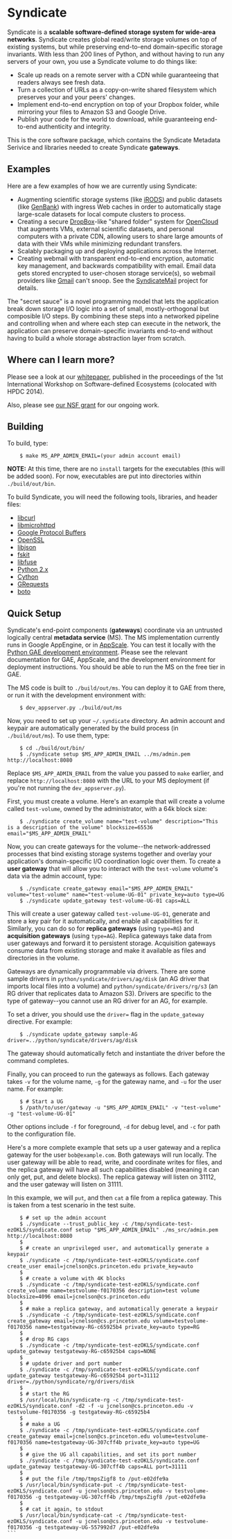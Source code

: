 Syndicate
=========

Syndicate is a **scalable software-defined storage system for wide-area networks**.   Syndicate creates global read/write storage volumes on top of existing systems, but while preserving end-to-end domain-specific storage invariants.  With less than 200 lines of Python, and without having to run any servers of your own, you use a Syndicate volume to do things like:
* Scale up reads on a remote server with a CDN while guaranteeing that readers always see fresh data.
* Turn a collection of URLs as a copy-on-write shared filesystem which preserves your and your peers' changes.
* Implement end-to-end encryption on top of your Dropbox folder, while mirroring your files to Amazon S3 and Google Drive.
* Publish your code for the world to download, while guaranteeing end-to-end authenticity and integrity.

This is the core software package, which contains the Syndicate Metadata Serivice and libraries needed to create Syndicate **gateways**.

Examples
--------

Here are a few examples of how we are currently using Syndicate:

* Augmenting scientific storage systems (like [iRODS](https://irods.org)) and public datasets (like [GenBank](https://www.ncbi.nlm.nih.gov/genbank/)) with ingress Web caches in order to automatically stage large-scale datasets for local compute clusters to process. 
* Creating a secure [DropBox](http://www.dropbox.com)-like "shared folder" system for [OpenCloud](http://www.opencloud.us) that augments VMs, external scientific datasets, and personal computers with a private CDN, allowing users to share large amounts of data with their VMs while minimizing redundant transfers.
* Scalably packaging up and deploying applications across the Internet.
* Creating webmail with transparent end-to-end encryption, automatic key management, and backwards compatibility with email.  Email data gets stored encrypted to user-chosen storage service(s), so webmail providers like [Gmail](https://mail.google.com) can't snoop.  See the [SyndicateMail](https://github.com/jcnelson/syndicatemail) project for details.

The "secret sauce" is a novel programming model that lets the application break down storage I/O logic into a set of small, mostly-orthogonal but composible I/O steps.  By combining these steps into a networked pipeline and controlling when and where each step can execute in the network, the application can preserve domain-specific invariants end-to-end without having to build a whole storage abstraction layer from scratch.

Where can I learn more?
-----------------------

Please see a look at our [whitepaper](https://www.cs.princeton.edu/~jcnelson/acm-bigsystem2014.pdf), published in the proceedings of the 1st International Workshop on Software-defined Ecosystems (colocated with HPDC 2014).

Also, please see [our NSF grant](http://www.nsf.gov/awardsearch/showAward?AWD_ID=1541318&HistoricalAwards=false) for our ongoing work.

Building
--------

To build, type:
```
    $ make MS_APP_ADMIN_EMAIL=(your admin account email)
```

**NOTE:**  At this time, there are no `install` targets for the executables (this will be added soon).  For now, executables are put into directories within `./build/out/bin`.

To build Syndicate, you will need the following tools, libraries, and header files:
* [libcurl](http://curl.haxx.se/libcurl/)
* [libmicrohttpd](https://www.gnu.org/software/libmicrohttpd/)
* [Google Protocol Buffers](https://github.com/google/protobuf)
* [OpenSSL](https://www.openssl.org/)
* [libjson](https://github.com/json-c/json-c)
* [fskit](https://github.com/jcnelson/fskit)
* [libfuse](https://github.com/libfuse/)
* [Python 2.x](https://www.python.org)
* [Cython](https://github.com/cython/cython)
* [GRequests](https://github.com/kennethreitz/grequests)
* [boto](https://github.com/boto/boto)


Quick Setup
-----------

Syndicate's end-point components (**gateways**) coordinate via an untrusted logically central **metadata service** (MS).  The MS implementation currently runs in Google AppEngine, or in [AppScale](https://github.com/AppScale/appscale).  You can test it locally with the [Python GAE development environment](https://cloud.google.com/appengine/downloads?hl=en).  Please see the relevant documentation for GAE, AppScale, and the development environment for deployment instructions.  You should be able to run the MS on the free tier in GAE.

The MS code is built to `./build/out/ms`.  You can deploy it to GAE from there, or run it with the development environment with:
```
    $ dev_appserver.py ./build/out/ms
```

Now, you need to set up your `~/.syndicate` directory.  An admin account and keypair are automatically generated by the build process (in `./build/out/ms`).  To use them, type:
```
    $ cd ./build/out/bin/
    $ ./syndicate setup $MS_APP_ADMIN_EMAIL ../ms/admin.pem http://localhost:8080
```

Replace `$MS_APP_ADMIN_EMAIL` from the value you passed to `make` earlier, and replace `http://localhost:8080` with the URL to your MS deployment (if you're not running the `dev_appserver.py`).

First, you must create a volume.  Here's an example that will create a volume called `test-volume`, owned by the administrator, with a 64k block size:

```
    $ ./syndicate create_volume name="test-volume" description="This is a description of the volume" blocksize=65536 email="$MS_APP_ADMIN_EMAIL"
```

Now, you can create gateways for the volume--the network-addressed processes that bind existing storage systems together and overlay your application's domain-specific I/O coordination logic over them.  To create a **user gateway** that will allow you to interact with the `test-volume` volume's data via the admin account, type:

```
    $ ./syndicate create_gateway email="$MS_APP_ADMIN_EMAIL" volume="test-volume" name="test-volume-UG-01" private_key=auto type=UG
    $ ./syndicate update_gateway test-volume-UG-01 caps=ALL
```

This will create a user gateway called `test-volume-UG-01`, generate and store a key pair for it automatically, and enable all capabilities for it.  Similarly, you can do so for **replica gateways** (using `type=RG`) and **acquisition gateways** (using `type=AG`).  Replica gateways take data from user gateways and forward it to persistent storage.  Acquisition gateways consume data from existing storage and make it available as files and directories in the volume.

Gateways are dynamically programmable via drivers.  There are some sample drivers in `python/syndicate/drivers/ag/disk` (an AG driver that imports local files into a volume) and `python/syndicate/drivers/rg/s3` (an RG driver that replicates data to Amazon S3).  Drivers are specific to the type of gateway--you cannot use an RG driver for an AG, for example.

To set a driver, you should use the `driver=` flag in the `update_gateway` directive.  For example:

```
    $ ./syndicate update_gateway sample-AG driver=../python/syndicate/drivers/ag/disk
```

The gateway should automatically fetch and instantiate the driver before the command completes.

Finally, you can proceed to run the gateways as follows.  Each gateway takes `-v` for the volume name, `-g` for the gateway name, and `-u` for the user name.  For example:

```
    $ # Start a UG
    $ /path/to/user/gateway -u "$MS_APP_ADMIN_EMAIL" -v "test-volume" -g "test-volume-UG-01" 
```

Other options include `-f` for foreground, `-d` for debug level, and `-c` for path to the configuration file.

Here's a more complete example that sets up a user gateway and a replica gateway for the user `bob@example.com`.  Both gateways will run locally.  The user gateway will be able to read, write, and coordinate writes for files, and the replica gateway will have all such capabilities disabled (meaning it can only get, put, and delete blocks).  The replica gateway will listen on 31112, and the user gateway will listen on 31111.

In this example, we will `put`, and then `cat` a file from a replica gateway.  This is taken from a test scenario in the test suite.

````
    $ # set up the admin account
    $ ./syndicate --trust_public_key -c /tmp/syndicate-test-ezOKLS/syndicate.conf setup "$MS_APP_ADMIN_EMAIL" ./ms_src/admin.pem http://localhost:8080
    $
    $ # create an unprivileged user, and automatically generate a keypair
    $ ./syndicate -c /tmp/syndicate-test-ezOKLS/syndicate.conf create_user email=jcnelson@cs.princeton.edu private_key=auto
    $ 
    $ # create a volume with 4K blocks
    $ ./syndicate -c /tmp/syndicate-test-ezOKLS/syndicate.conf create_volume name=testvolume-f0170356 description=test volume blocksize=4096 email=jcnelson@cs.princeton.edu
    $
    $ # make a replica gateway, and automatically generate a keypair
    $ ./syndicate -c /tmp/syndicate-test-ezOKLS/syndicate.conf create_gateway email=jcnelson@cs.princeton.edu volume=testvolume-f0170356 name=testgateway-RG-c65925b4 private_key=auto type=RG
    $ 
    $ # drop RG caps
    $ ./syndicate -c /tmp/syndicate-test-ezOKLS/syndicate.conf update_gateway testgateway-RG-c65925b4 caps=NONE
    $ 
    $ # update driver and port number
    $ ./syndicate -c /tmp/syndicate-test-ezOKLS/syndicate.conf update_gateway testgateway-RG-c65925b4 port=31112 driver=./python/syndicate/rg/drivers/disk
    $
    $ # start the RG
    $ /usr/local/bin/syndicate-rg -c /tmp/syndicate-test-ezOKLS/syndicate.conf -d2 -f -u jcnelson@cs.princeton.edu -v testvolume-f0170356 -g testgateway-RG-c65925b4
    $
    $ # make a UG
    $ ./syndicate -c /tmp/syndicate-test-ezOKLS/syndicate.conf create_gateway email=jcnelson@cs.princeton.edu volume=testvolume-f0170356 name=testgateway-UG-307cff4b private_key=auto type=UG
    $ 
    $ # give the UG all capabilities, and set its port number
    $ ./syndicate -c /tmp/syndicate-test-ezOKLS/syndicate.conf update_gateway testgateway-UG-307cff4b caps=ALL port=31111
    $
    $ # put the file /tmp/tmpsZigf8 to /put-e02dfe9a
    $ /usr/local/bin/syndicate-put -c /tmp/syndicate-test-ezOKLS/syndicate.conf -u jcnelson@cs.princeton.edu -v testvolume-f0170356 -g testgateway-UG-307cff4b /tmp/tmpsZigf8 /put-e02dfe9a
    $ 
    $ # cat it again, to stdout
    $ /usr/local/bin/syndicate-cat -c /tmp/syndicate-test-ezOKLS/syndicate.conf -u jcnelson@cs.princeton.edu -v testvolume-f0170356 -g testgateway-UG-557992d7 /put-e02dfe9a
```



